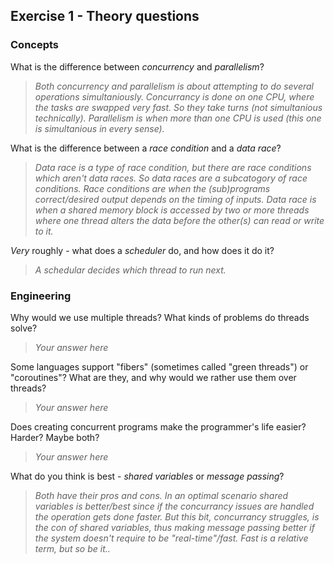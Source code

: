 Exercise 1 - Theory questions
-----------------------------

### Concepts

What is the difference between *concurrency* and *parallelism*?
> *Both concurrency and parallelism is about attempting to do several operations simultaniously. Concurrancy is done on one CPU, where the tasks are swapped very fast. So they take turns (not simultanious technically). Parallelism is when more than one CPU is used (this one is simultanious in every sense).*

What is the difference between a *race condition* and a *data race*? 
> *Data race is a type of race condition, but there are race conditions which aren't data races. So data races are a subcatogory of race conditions. Race conditions are when the (sub)programs correct/desired output depends on the timing of inputs. Data race is when a shared memory block is accessed by two or more threads where one thread alters the data before the other(s) can read or write to it.* 
 
*Very* roughly - what does a *scheduler* do, and how does it do it?
> *A schedular decides which thread to run next.* 


### Engineering

Why would we use multiple threads? What kinds of problems do threads solve?
> *Your answer here*

Some languages support "fibers" (sometimes called "green threads") or "coroutines"? What are they, and why would we rather use them over threads?
> *Your answer here*

Does creating concurrent programs make the programmer's life easier? Harder? Maybe both?
> *Your answer here*

What do you think is best - *shared variables* or *message passing*?
> *Both have their pros and cons. In an optimal scenario shared variables is better/best since if the concurrancy issues are handled the operation gets done faster. But this bit, concurrancy struggles, is the con of shared variables, thus making message passing better if the system doesn't require to be "real-time"/fast. Fast is a relative term, but so be it..*


